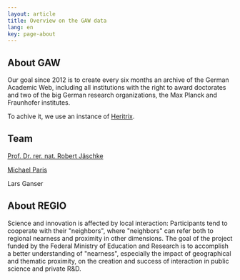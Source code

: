 ```yaml
---
layout: article
title: Overview on the GAW data
lang: en
key: page-about
---
```

## About GAW

Our goal since 2012 is to create every six months an archive of the German Academic Web, including all institutions with the right to award doctorates and two of the big German research organizations, the Max Planck and Fraunhofer institutes.

To achive it, we use an instance of [Heritrix](https://github.com/internetarchive/heritrix3).

## Team

[Prof. Dr. rer. nat. Robert Jäschke](https://www.ibi.hu-berlin.de/de/ueber-uns/personen/jaeschke)

[Michael Paris](https://www.ibi.hu-berlin.de/de/ueber-uns/personen/paris)

Lars Ganser

## About REGIO

Science and innovation is affected by local interaction: Participants tend to cooperate with their "neighbors", where "neighbors" can refer both to regional nearness and proximity in other dimensions. The goal of the project funded by the Federal Ministry of Education and Research is to accomplish a better understanding of "nearness", especially the impact of geographical and thematic proximity, on the creation and success of interaction in public science and private R&D.
